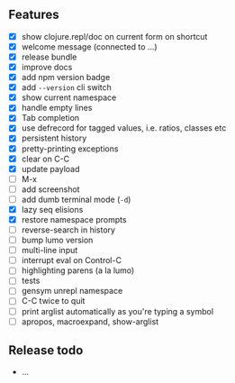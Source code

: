 ## Features

- [x] show clojure.repl/doc on current form on shortcut
- [x] welcome message (connected to ...)
- [x] release bundle
- [x] improve docs
- [x] add npm version badge
- [x] add `--version` cli switch
- [x] show current namespace
- [x] handle empty lines
- [x] Tab completion
- [x] use defrecord for tagged values, i.e. ratios, classes etc
- [x] persistent history
- [x] pretty-printing exceptions
- [x] clear on C-C
- [x] update payload
- [ ] M-x
- [ ] add screenshot
- [ ] add dumb terminal mode (`-d`)
- [x] lazy seq elisions
- [x] restore namespace prompts
- [ ] reverse-search in history
- [ ] bump lumo version
- [ ] multi-line input
- [ ] interrupt eval on Control-C
- [ ] highlighting parens (a la lumo)
- [ ] tests
- [ ] gensym unrepl namespace
- [ ] C-C twice to quit
- [ ] print arglist automatically as you're typing a symbol
- [ ] apropos, macroexpand, show-arglist

## Release todo

- ...
